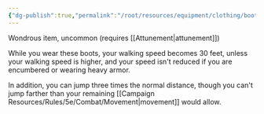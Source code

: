 ```yaml
---
{"dg-publish":true,"permalink":"/root/resources/equipment/clothing/boots-of-striding-and-springing/"}
---
```


Wondrous item, uncommon (requires [[Attunement\|attunement]]) 

While you wear these boots, your walking speed becomes 30 feet, unless your walking speed is higher, and your speed isn't reduced if you are encumbered or wearing heavy armor. 

In addition, you can jump three times the normal distance, though you can't jump farther than your remaining [[Campaign Resources/Rules/5e/Combat/Movement\|movement]] would allow.